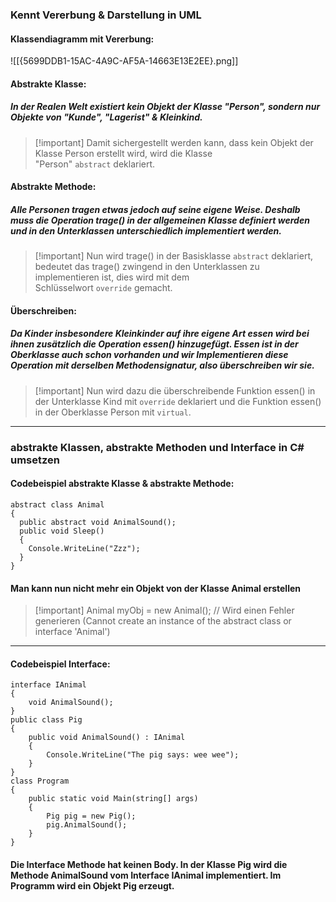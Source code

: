 ### Kennt Vererbung & Darstellung in UML

#### Klassendiagramm mit Vererbung:

![[{5699DDB1-15AC-4A9C-AF5A-14663E13E2EE}.png]]

#### Abstrakte Klasse:

##### In der Realen Welt existiert kein Objekt der Klasse "Person", sondern nur Objekte von "Kunde", "Lagerist" & Kleinkind.

> [!important] Damit sichergestellt werden kann, dass kein Objekt der Klasse Person erstellt wird, wird die Klasse "Person" `abstract` deklariert.

#### Abstrakte Methode:

##### Alle Personen tragen etwas jedoch auf seine eigene Weise. Deshalb muss die Operation trage() in der allgemeinen Klasse definiert werden und in den Unterklassen unterschiedlich implementiert werden.

> [!important] Nun wird trage() in der Basisklasse `abstract` deklariert, bedeutet das trage() zwingend in den Unterklassen zu implementieren ist, dies wird mit dem Schlüsselwort `override` gemacht.

#### Überschreiben:

##### Da Kinder insbesondere Kleinkinder auf ihre eigene Art essen wird bei ihnen zusätzlich die Operation essen() hinzugefügt. Essen ist in der Oberklasse auch schon vorhanden und wir Implementieren diese Operation mit derselben Methodensignatur, also überschreiben wir sie.

> [!important] Nun wird dazu die überschreibende Funktion essen() in der Unterklasse Kind mit `override` deklariert und die Funktion essen() in der Oberklasse Person mit `virtual`.

---

### abstrakte Klassen, abstrakte Methoden und Interface in C# umsetzen

#### Codebeispiel abstrakte Klasse & abstrakte Methode:

```
abstract class Animal 
{
  public abstract void AnimalSound();
  public void Sleep() 
  {
    Console.WriteLine("Zzz");
  }
}
```

#### Man kann nun nicht mehr ein Objekt von der Klasse Animal erstellen

> [!important] Animal myObj = new Animal(); // Wird einen Fehler generieren (Cannot create an instance of the abstract class or interface 'Animal')

---

#### Codebeispiel Interface:

```
interface IAnimal
{
    void AnimalSound();
}
public class Pig
{
    public void AnimalSound() : IAnimal
    {
        Console.WriteLine("The pig says: wee wee");
    }
}
class Program
{
    public static void Main(string[] args)
    {
        Pig pig = new Pig();
        pig.AnimalSound();
    }
}
```

#### Die Interface Methode hat keinen Body. In der Klasse Pig wird die Methode AnimalSound vom Interface IAnimal implementiert. Im Programm wird ein Objekt Pig erzeugt.